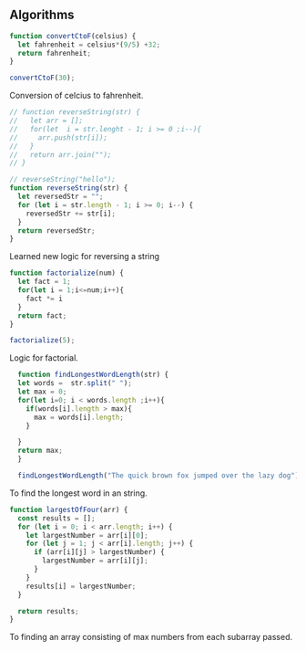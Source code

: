 ## Algorithms

```javascript
function convertCtoF(celsius) {
  let fahrenheit = celsius*(9/5) +32;
  return fahrenheit;
}

convertCtoF(30);
```
Conversion of celcius  to fahrenheit.

```javascript
// function reverseString(str) {
//   let arr = [];
//   for(let  i = str.lenght - 1; i >= 0 ;i--){
//     arr.push(str[i]);
//   }
//   return arr.join("");
// }

// reverseString("hello");
function reverseString(str) {
  let reversedStr = "";
  for (let i = str.length - 1; i >= 0; i--) {
    reversedStr += str[i];
  }
  return reversedStr;
}
```
Learned new logic for reversing a string

```javascript
function factorialize(num) {
  let fact = 1;
  for(let i = 1;i<=num;i++){
    fact *= i
  } 
  return fact;
}

factorialize(5);
```
Logic for factorial.

```javascript
  function findLongestWordLength(str) {
  let words =  str.split(" ");
  let max = 0;
  for(let i=0; i < words.length ;i++){
    if(words[i].length > max){
      max = words[i].length;
    }

  }
  return max;
  }

  findLongestWordLength("The quick brown fox jumped over the lazy dog");
```
 To find the longest word in an string.

```javascript
function largestOfFour(arr) {
  const results = [];
  for (let i = 0; i < arr.length; i++) {
    let largestNumber = arr[i][0];
    for (let j = 1; j < arr[i].length; j++) {
      if (arr[i][j] > largestNumber) {
        largestNumber = arr[i][j];
      }
    }
    results[i] = largestNumber;
  }

  return results;
}
```
To finding an array consisting of max numbers from each subarray passed.
 


